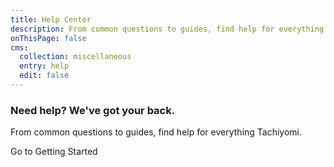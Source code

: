 ```yaml
---
title: Help Center
description: From common questions to guides, find help for everything Tachiyomi.
onThisPage: false
cms:
  collection: miscellaneous
  entry: help
  edit: false
---
```


### Need help? We've got your back.
From common questions to guides, find help for everything Tachiyomi.

Go to <g-link to="/help/guides/getting-started">Getting Started</g-link>

